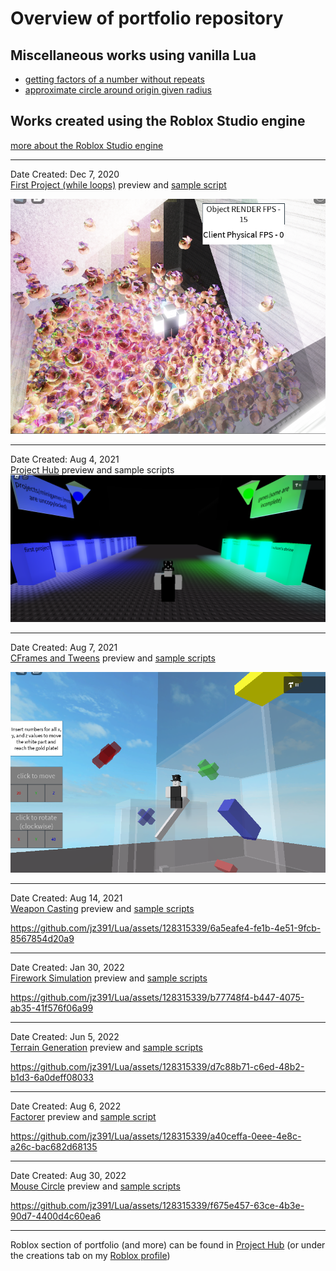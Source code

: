 <h1>Overview of portfolio repository</h1>  

<h2> Miscellaneous works using vanilla Lua </h2>

- [getting factors of a number without repeats](https://github.com/jz391/Lua/tree/Misc/getFactors.lua)  
- [approximate circle around origin given radius](https://github.com/jz391/Lua/blob/b8fb8b3d7f1605fc414a3b2fb9da9990bab6ab33/Misc/plotCircle.lua)

<h2> Works created using the Roblox Studio engine </h2>

[more about the Roblox Studio engine](https://create.roblox.com/docs/studio)
***  
Date Created: Dec 7, 2020  
<ins>First Project (while loops)</ins> preview and 
[sample script](https://github.com/jz391/Lua/tree/c005201bf7be9dc33b6c709b919c9fedd52d793d/Roblox/Places/FirstProject/Sample_Scripts)

![Snapshot](https://github.com/jz391/Lua/blob/main/Roblox/Places/FirstProject/Screenshot.png?raw=true) 

--- 
Date Created: Aug 4, 2021  
<ins>Project Hub</ins> preview and sample scripts
![Snapshot](https://github.com/jz391/Lua/blob/main/Roblox/Places/ProjectHub/Screenshot.png?raw=true)

---
Date Created: Aug 7, 2021  
<ins>CFrames and Tweens</ins> preview and [sample scripts](https://github.com/jz391/Lua/tree/16dcbc0a2e44b844453d4550190aa923f7158375/Roblox/Places/CFramesAndTweens/Sample_Scripts)

![Snapshot](https://github.com/jz391/Lua/blob/main/Roblox/Places/CFramesAndTweens/Screenshot.png?raw=true)

---
Date Created: Aug 14, 2021  
<ins>Weapon Casting</ins> preview and [sample scripts](https://github.com/jz391/Lua/tree/c005201bf7be9dc33b6c709b919c9fedd52d793d/Roblox/Places/WeaponCasting/Sample_Scripts)

https://github.com/jz391/Lua/assets/128315339/6a5eafe4-fe1b-4e51-9fcb-8567854d20a9

---
Date Created: Jan 30, 2022  
<ins>Firework Simulation</ins> preview and [sample scripts](https://github.com/jz391/Lua/tree/16dcbc0a2e44b844453d4550190aa923f7158375/Roblox/Places/FireworkSimulation/Sample_Scripts)

https://github.com/jz391/Lua/assets/128315339/b77748f4-b447-4075-ab35-41f576f06a99

---
Date Created: Jun 5, 2022  
<ins>Terrain Generation</ins> preview and [sample scripts](https://github.com/jz391/Lua/tree/5d87182b278b849db60ca868c5882a8f29ee0e97/Roblox/Places/TerrainGeneration/Sample_Scripts)

https://github.com/jz391/Lua/assets/128315339/d7c88b71-c6ed-48b2-b1d3-6a0deff08033

---
Date Created: Aug 6, 2022  
<ins>Factorer</ins> preview and [sample script](https://github.com/jz391/Lua/tree/08dc407c5f5d8b556e6698629db727a5f6e5cfed/Roblox/Places/Factorer/Sample_Scripts)

https://github.com/jz391/Lua/assets/128315339/a40ceffa-0eee-4e8c-a26c-bac682d68135

---
Date Created: Aug 30, 2022  
<ins>Mouse Circle</ins> preview and [sample scripts](https://github.com/jz391/Lua/tree/2803b44c168eed8b1ce7e5b5b42603fa3cd3bee4/Roblox/Places/MouseCircle/Sample_Scripts)

https://github.com/jz391/Lua/assets/128315339/f675e457-63ce-4b3e-90d7-4400d4c60ea6

---  

Roblox section of portfolio (and more) can be found in [Project Hub](https://www.roblox.com/games/7202866158) (or under the creations tab on my [Roblox profile](https://www.roblox.com/users/104775887/profile#creations))
